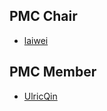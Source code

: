 ## PMC Chair

- [laiwei](https://github.com/laiwei)

## PMC Member

- [UlricQin](https://github.com/UlricQin)
